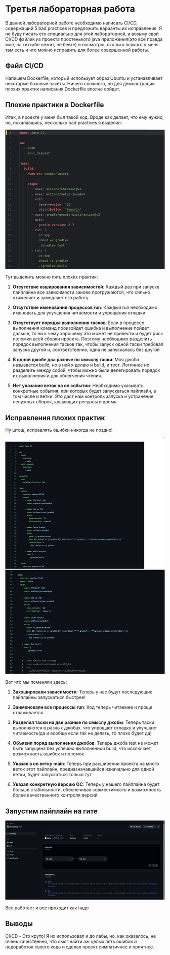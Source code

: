 # Третья лабораторная работа

В данной лабораторной работе необходимо написать CI/CD, содержащий 5 bad practices и предложить варианты их исправления. Я не буду писать его специально для этой лабораторной, а возьму свой CI/CD файлик из проекта простенького java приложения(это все правда мое, на гитхабе лежит, не бейте) и посмотрю, сколько всякого у меня там есть и что можно исправить для более совершенной работы.

## Файл CI/CD

Напишем Dockerfile, который использует образ Ubuntu и устанавливает некоторые базовые пакеты. Ничего сложного, но для демонстрации плохих практик написания Dockerfile вполне сойдет.

## Плохие практики в Dockerfile
Итак, в проекте у меня был такой код. Вроде как делает, что ему нужно, но, покапавшись, несколько bad practices я выделил:

![Плохой код](img/1.png)

Тут выделить можно пять плохих практик:

1. **Отсутствие кэширования зависимостей**: Каждый раз при запуске пайплайна все зависимости заново прогружаются, что сильно утяжеляет и замедляет его работу

2. **Отсутствие именования процессов run**: Каждый run необходимо именовать для улучшения читаемости и упрощения отладки
   
3. **Отсутствует порядка выполнения тасков**: Если в процессе выполнения команд произойдет ошибка и выполнение пойдет дальше, то ни к чему хорошему это может не привести и будет риск поломки всей сборки проекта. Поэтому необходимо разделить порядок выполнения тасков так, чтобы запуск одной таски требовал запуска другой и, соответственно, одна не запускалась без другой
4. **В одной джобе два разные по смыслу таски**: Моя джоба называется build, но в ней я делаю и build, и тест. Логичнее их разделить между собой, чтобы можно были делегировать порядок их выполнения и для облегчения чтения.
5. **Нет указания веток на on событии**: Необходимо указывать конкретные события, при которых будет запускаться пайплайн, в том числе и ветки. Это даст нам контроль запуска и устранение ненужных сборок, кушающих ресурсы и время

## Исправления плохих практик
Ну штош, исправлять ошибки никогда не поздно!

![Хороший код](img/2222.png)
![Хороший код](img/3333.png)

Вот что мы поменяли здесь:
1. **Захэшировали зависимости**: Теперь у нас будут последующие пайплайны запускаться быстрее!

2. **Заименовали все процессы run**: Код теперь читаемее и проще отлаживается

3. **Разделил таски на две разные по смыслу джобы**: Теперь таски выполняются в разных джобах, что упрощает отладку и улучшает читаемость(да и вообще если так не делать, то плохо будет да)

4. **Объявил поряд выполнения джобов**: Теперь джоба test не может быть запущена без успешно выполненной build, что исключает возможность ошибок и поломок

5. **Указал в on ветку main**: Теперь при расширении проекта на много веток этот пайплайн, предназначавшийся изначально для одной ветки, будет запускаться только тут

6. **Указал конкретную версию ОС**: Теперь у нашего пайплайна будет больше стабильности, обеспечивая совместимость и возможность более качественного контроля версий.

## Запустим пайплайн на гите

![Пайплайн](img/1111.png)

Все работает и все проходит как надо 

## Выводы

CI/CD - Это круто! Я их использовал и до лабы, но, как оказалось, не очень качественно, что смог найти аж целых пять ошибок и недоработок своего кода и сделал проект симпатичнее и приятнее. 
